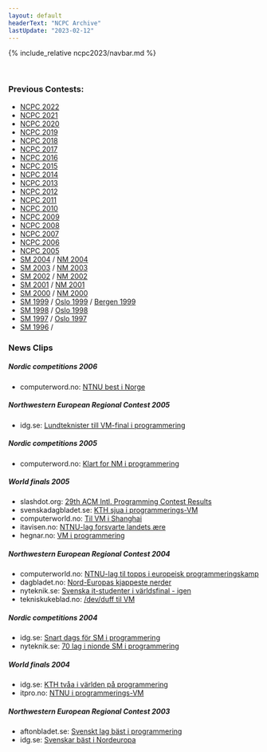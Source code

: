 ```yaml
---
layout: default
headerText: "NCPC Archive"
lastUpdate: "2023-02-12"
---
```


{% include_relative ncpc2023/navbar.md %}

<br/>

### Previous Contests:

<ul>
<li><a href="ncpc2022/">NCPC 2022</a></li>
<li><a href="ncpc2021/">NCPC 2021</a></li>
<li><a href="ncpc2020/">NCPC 2020</a></li>
<li><a href="ncpc2019/">NCPC 2019</a></li>
<li><a href="ncpc2018/">NCPC 2018</a></li>
<li><a href="ncpc2017/">NCPC 2017</a></li>
<li><a href="ncpc2016/">NCPC 2016</a></li>
<li><a href="ncpc2015/">NCPC 2015</a></li>
<li><a href="ncpc2014/">NCPC 2014</a></li>
<li><a href="ncpc2013/">NCPC 2013</a></li>
<li><a href="ncpc2012/">NCPC 2012</a></li>
<li><a href="ncpc2011/">NCPC 2011</a></li>
<li><a href="ncpc2010/">NCPC 2010</a></li>
<li><a href="ncpc2009/">NCPC 2009</a></li>
<li><a href="ncpc2008/">NCPC 2008</a></li>
<li><a href="ncpc2007/">NCPC 2007</a></li>
<li><a href="ncpc2006/">NCPC 2006</a></li>
<li><a href="ncpc2005/">NCPC 2005</a></li>
<li><a href="http://www.ida.liu.se/projects/progcontest/progsm/2004/">SM 2004</a> /
    <a href="http://www.ifi.uio.no/~db/nm-i-programmering/nm2004/">NM 2004</a></li>
<li><a href="http://www.ida.liu.se/projects/progcontest/progsm/2003/">SM 2003</a> /
    <a href="http://www.ifi.uio.no/~db/nm-i-programmering/nm2003/">NM 2003</a></li>
<li><a href="http://www.ida.liu.se/projects/progcontest/progsm/2002/">SM 2002</a> /
    <a href="http://www.ifi.uio.no/~db/nm-i-programmering/nm2002/">NM 2002</a></li>
<li><a href="http://www.cs.lth.se/contest/c01/">SM 2001</a> /
    <a href="http://www.ifi.uio.no/~db/nm-i-programmering/nm2001/">NM 2001</a></li>
<li><a href="http://www.cs.lth.se/contest/c00/">SM 2000</a> /
    <a href="http://www.ifi.uio.no/~db/nm-i-programmering/nm2000/">NM 2000</a></li>
<li><a href="http://www.cs.lth.se/contest/c99/">SM 1999</a> /
    <a href="http://www.ifi.uio.no/~db/ifi-m97/">Oslo 1999</a> /
    <a href="http://www.ii.uib.no/nyheter/prog99/">Bergen 1999</a>
</li>
<li><a href="http://www.cs.lth.se/contest/c98/">SM 1998</a> /
    <a href="http://www.ifi.uio.no/~db/ifi-m97/">Oslo 1998</a>
</li>
<li><a href="http://www.cs.lth.se/contest/c97/">SM 1997</a> /
    <a href="http://www.ifi.uio.no/~db/ifi-m97/">Oslo 1997</a>
</li>
<li><a href="http://www.cs.lth.se/contest/c96/">SM 1996</a> /
</li>

</ul>

### News Clips

<h5>Nordic competitions 2006</h5>
<ul>
    <li>computerword.no:
        <a href="http://www.idg.no/bransje/bransjenyheter/article17479.ece">NTNU best i Norge</a></li>
</ul>

<h5>Northwestern European Regional Contest 2005</h5>
<ul>
    <li>idg.se:
        <a href="http://www.idg.se/ArticlePages/200511/14/20051114153342_CS/20051114153342_CS.dbp.asp">Lundteknister till VM-final i programmering</a></li>
</ul>

<h5>Nordic competitions 2005</h5>
<ul>
    <li>computerword.no:
        <a href="http://www.computerworld.no/index.cfm/siste_nytt/artikkel/id/53719">Klart for NM i programmering</a></li>
</ul>

<h5>World finals 2005</h5>
<ul>
    <li>slashdot.org:
        <a href="http://developers.slashdot.org/article.pl?sid=05/04/07/1437242&amp;tid=156&amp;tid=146&amp;tid=14">29th ACM Intl. Programming Contest Results</a></li>
    <li>svenskadagbladet.se:
        <a href="http://www.svd.se/dynamiskt/naringsliv/did_9495208.asp">KTH sjua i programmerings-VM</a></li>
    <li>computerworld.no:
        <a href="http://www.cw.no/index.cfm/fuseaction/artikkel/id/49838">Til VM i Shanghai</a></li>
    <li>itavisen.no:
        <a href="http://www.itavisen.no/showArticle.php?articleId=1305879">NTNU-lag forsvarte landets &aelig;re</a></li>
    <li>hegnar.no:
        <a href="http://www.hegnar.no/IT-Kanalen/newsdet.asp?id=179223&amp;cat=110">VM i programmering</a></li>
</ul>

<h5>Northwestern European Regional Contest 2004</h5>
<ul>
    <li>computerworld.no:
        <a href="http://www.cw.no/index.cfm/prioritert/artikkel/id/46747">NTNU-lag til topps i europeisk programmeringskamp</a></li>
    <li>dagbladet.no:
        <a href="http://www.dagbladet.no/kunnskap/2004/11/16/414728.html">Nord-Europas kjappeste nerder</a></li>
    <li>nyteknik.se:
        <a href="http://www.nyteknik.se/art/37543">Svenska it-studenter i v&auml;rldsfinal - igen</a></li>
    <li>tekniskukeblad.no:
        <a href="http://www.tu.no/nyheter/ikt/article30852.ece">/dev/duff til VM</a></li>
    <!--
    <li>digi.no:
        <a href="http://www.digi.no/php/art.php?id=112540">Norge vant mesterskap i programmering</a></li>
    <li>ibm.no:
        <a href="http://www.ibm.com/news/no/no/2005/03/11-ntnu.html">IBM hedrer Nord-Europas beste programmerere</a></li>
    <li>katrinebjerg.net
        <a href="http://www.katrinebjerg.net/nyhedsbrev/03/dec03/progr.htm">Kodens mestre</a></li>
    -->
</ul>

<h5>Nordic competitions 2004</h5>
<ul>
    <li>idg.se:
        <a href="http://www.idg.se/ArticlePages/200409/13/20040913080921_CS/20040913080921_CS.dbp.asp">Snart dags f&ouml;r SM i programmering</a></li>
    <li>nyteknik.se:
        <a href="http://www.nyteknik.se/art/36158">70 lag i nionde SM i programmering</a></li>
</ul>

<h5>World finals 2004</h5>
<ul>
    <li>idg.se:
        <a href="http://www.idg.se/ArticlePages/200404/01/20040401143323_CS/20040401143323_CS.dbp.asp">KTH tv&aring;a i v&auml;rlden p&aring; programmering</a></li>
    <li>itpro.no:
        <a href="http://itpro.no/art/5119.html">NTNU i programmerings-VM</a></li>
</ul>



<h5>Northwestern European Regional Contest 2003</h5>
<ul>
    <li>aftonbladet.se:
        <a href="http://www.aftonbladet.se/vss/telegram/0,1082,62510285_852__,00.html">Svenskt lag b&auml;st i programmering</a></li>
    <li>idg.se:
        <a href="http://domino.idg.se/cs/artikel.nsf/0/f23b8c139ce070c2c1256de3002e6dbf?OpenDocument">Svenskar b&auml;st i Nordeuropa</a></li>
</ul>

